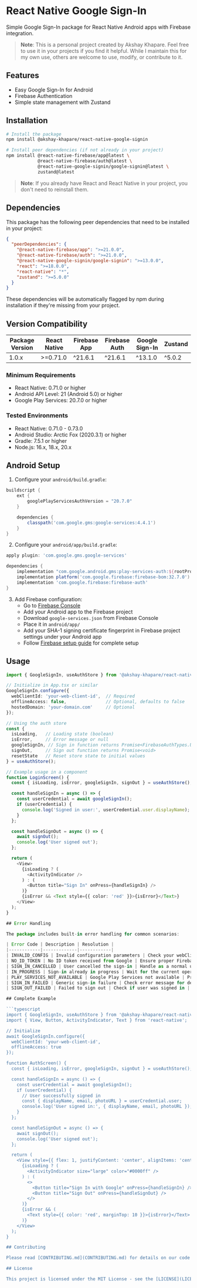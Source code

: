 # React Native Google Sign-In

Simple Google Sign-In package for React Native Android apps with Firebase integration.

> **Note**: This is a personal project created by Akshay Khapare. Feel free to use it in your projects if you find it helpful. While I maintain this for my own use, others are welcome to use, modify, or contribute to it.

## Features

- Easy Google Sign-In for Android
- Firebase Authentication
- Simple state management with Zustand

## Installation

```bash
# Install the package
npm install @akshay-khapare/react-native-google-signin

# Install peer dependencies (if not already in your project)
npm install @react-native-firebase/app@latest \
            @react-native-firebase/auth@latest \
            @react-native-google-signin/google-signin@latest \
            zustand@latest
```

> **Note**: If you already have React and React Native in your project, you don't need to reinstall them.

## Dependencies

This package has the following peer dependencies that need to be installed in your project:
```json
{
  "peerDependencies": {
    "@react-native-firebase/app": ">=21.0.0",
    "@react-native-firebase/auth": ">=21.0.0",
    "@react-native-google-signin/google-signin": ">=13.0.0",
    "react": ">=18.0.0",
    "react-native": "*",
    "zustand": ">=5.0.0"
  }
}
```

These dependencies will be automatically flagged by npm during installation if they're missing from your project.

## Version Compatibility

| Package Version | React Native | Firebase App | Firebase Auth | Google Sign-In | Zustand |
|----------------|--------------|--------------|---------------|----------------|---------|
| 1.0.x          | >=0.71.0    | ^21.6.1      | ^21.6.1       | ^13.1.0        | ^5.0.2  |

### Minimum Requirements
- React Native: 0.71.0 or higher
- Android API Level: 21 (Android 5.0) or higher
- Google Play Services: 20.7.0 or higher

### Tested Environments
- React Native: 0.71.0 - 0.73.0
- Android Studio: Arctic Fox (2020.3.1) or higher
- Gradle: 7.5.1 or higher
- Node.js: 16.x, 18.x, 20.x

## Android Setup

1. Configure your `android/build.gradle`:
```gradle
buildscript {
    ext {
        googlePlayServicesAuthVersion = "20.7.0"
    }

    dependencies {
        classpath('com.google.gms:google-services:4.4.1')
    }
}
```

2. Configure your `android/app/build.gradle`:
```gradle
apply plugin: 'com.google.gms.google-services'

dependencies {
    implementation "com.google.android.gms:play-services-auth:${rootProject.ext.googlePlayServicesAuthVersion}"
    implementation platform('com.google.firebase:firebase-bom:32.7.0')
    implementation 'com.google.firebase:firebase-auth'
}
```

3. Add Firebase configuration:
   - Go to [Firebase Console](https://console.firebase.google.com/)
   - Add your Android app to the Firebase project
   - Download `google-services.json` from Firebase Console
   - Place it in `android/app/`
   - Add your SHA-1 signing certificate fingerprint in Firebase project settings under your Android app
   - Follow [Firebase setup guide](https://rnfirebase.io/#installation) for complete setup

## Usage

```typescript
import { GoogleSignIn, useAuthStore } from '@akshay-khapare/react-native-google-signin';

// Initialize in App.tsx or similar
GoogleSignIn.configure({
  webClientId: 'your-web-client-id',  // Required
  offlineAccess: false,               // Optional, defaults to false
  hostedDomain: 'your-domain.com'     // Optional
});

// Using the auth store
const {
  isLoading,   // Loading state (boolean)
  isError,     // Error message or null
  googleSignIn, // Sign in function returns Promise<FirebaseAuthTypes.UserCredential | null>
  signOut,     // Sign out function returns Promise<void>
  resetState   // Reset store state to initial values
} = useAuthStore();

// Example usage in a component
function LoginScreen() {
  const { isLoading, isError, googleSignIn, signOut } = useAuthStore();

  const handleSignIn = async () => {
    const userCredential = await googleSignIn();
    if (userCredential) {
      console.log('Signed in user:', userCredential.user.displayName);
    }
  };

  const handleSignOut = async () => {
    await signOut();
    console.log('User signed out');
  };

  return (
    <View>
      {isLoading ? (
        <ActivityIndicator />
      ) : (
        <Button title="Sign In" onPress={handleSignIn} />
      )}
      {isError && <Text style={{ color: 'red' }}>{isError}</Text>}
    </View>
  );
}

## Error Handling

The package includes built-in error handling for common scenarios:

| Error Code | Description | Resolution |
|------------|-------------|------------|
| INVALID_CONFIG | Invalid configuration parameters | Check your webClientId and configuration |
| NO_ID_TOKEN | No ID token received from Google | Ensure proper Firebase setup |
| SIGN_IN_CANCELLED | User cancelled the sign-in | Handle as a normal user action |
| IN_PROGRESS | Sign-in already in progress | Wait for the current operation to complete |
| PLAY_SERVICES_NOT_AVAILABLE | Google Play Services not available | Prompt user to install/update Play Services |
| SIGN_IN_FAILED | Generic sign-in failure | Check error message for details |
| SIGN_OUT_FAILED | Failed to sign out | Check if user was signed in |

## Complete Example

```typescript
import { GoogleSignIn, useAuthStore } from '@akshay-khapare/react-native-google-signin';
import { View, Button, ActivityIndicator, Text } from 'react-native';

// Initialize
await GoogleSignIn.configure({
  webClientId: 'your-web-client-id',
  offlineAccess: true
});

function AuthScreen() {
  const { isLoading, isError, googleSignIn, signOut } = useAuthStore();

  const handleSignIn = async () => {
    const userCredential = await googleSignIn();
    if (userCredential) {
      // User successfully signed in
      const { displayName, email, photoURL } = userCredential.user;
      console.log('User signed in:', { displayName, email, photoURL });
    }
  };

  const handleSignOut = async () => {
    await signOut();
    console.log('User signed out');
  };

  return (
    <View style={{ flex: 1, justifyContent: 'center', alignItems: 'center' }}>
      {isLoading ? (
        <ActivityIndicator size="large" color="#0000ff" />
      ) : (
        <>
          <Button title="Sign In with Google" onPress={handleSignIn} />
          <Button title="Sign Out" onPress={handleSignOut} />
        </>
      )}
      {isError && (
        <Text style={{ color: 'red', marginTop: 10 }}>{isError}</Text>
      )}
    </View>
  );
}

## Contributing

Please read [CONTRIBUTING.md](CONTRIBUTING.md) for details on our code of conduct and the process for submitting pull requests.

## License

This project is licensed under the MIT License - see the [LICENSE](LICENSE) file for details.
